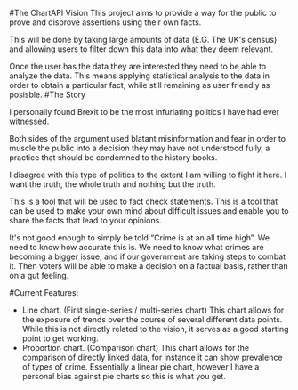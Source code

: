 #The ChartAPI Vision
This project aims to provide a way for the public to prove and disprove assertions using their own facts.

This will be done by taking large amounts of data (E.G. The UK's census) and allowing users to filter down this data into what they deem relevant. 

Once the user has the data they are interested they need to be able to analyze the data. This means applying statistical analysis to the data in order to obtain a particular fact, while still remaining as user friendly as posisble.
#The Story

I personally found Brexit to be the most infuriating politics I have had ever witnessed.

Both sides of the argument used blatant misinformation and fear in order to muscle the public into a decision they may have not understood fully, a practice that should be condemned to the history books.

I disagree with this type of politics to the extent I am willing to fight it here. I want the truth, the whole truth and nothing but the truth.

This is a tool that will be used to fact check statements. This is a tool that can be used to make your own mind about difficult issues and enable you to share the facts that lead to your opinions.

It's not good enough to simply be told “Crime is at an all time high”. We need to know how accurate this is. We need to know what crimes are becoming a bigger issue, and if our government are taking steps to combat it. Then voters will be able to make a decision on a factual basis, rather than on a gut feeling.

#Current Features:
- Line chart. (First single-series / multi-series chart)
  This chart allows for the exposure of trends over the course of several different data points.
  While this is not directly related to the vision, it serves as a good starting point to get working.
- Proportion chart. (Comparison chart)
  This chart allows for the comparison of directly linked data, for instance it can show prevalence of types of crime.
  Essentially a linear pie chart, however I have a personal bias against pie charts so this is what you get.
